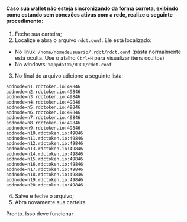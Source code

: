 #### Caso sua wallet não esteja sincronizando da forma correta, exibindo como estando sem conexões ativas com a rede, realize o seguinte procedimento:

1. Feche sua carteira;
2. Localize e abra o arquivo ```rdct.conf```. Ele está localizado:
  * No linux: ```/home/nomedeusuario/.rdct/rdct.conf``` (pasta normalmente está oculta. Use o atalho ```Ctrl+H``` para visualizar itens ocultos)
  * No windows: ```%appdata%/RDCT/rdct.conf```
3. No final do arquivo adicione a seguinte lista:
  ```
  addnode=n1.rdctoken.io:49846
  addnode=n2.rdctoken.io:49846
  addnode=n3.rdctoken.io:49846
  addnode=n4.rdctoken.io:49846
  addnode=n5.rdctoken.io:49846
  addnode=n6.rdctoken.io:49846
  addnode=n7.rdctoken.io:49846
  addnode=n8.rdctoken.io:49846
  addnode=n9.rdctoken.io:49846
  addnode=n10.rdctoken.io:49846
  addnode=n11.rdctoken.io:49846
  addnode=n12.rdctoken.io:49846
  addnode=n13.rdctoken.io:49846
  addnode=n14.rdctoken.io:49846
  addnode=n15.rdctoken.io:49846
  addnode=n16.rdctoken.io:49846
  addnode=n17.rdctoken.io:49846
  addnode=n18.rdctoken.io:49846
  addnode=n19.rdctoken.io:49846
  addnode=n20.rdctoken.io:49846
  ```
  4. Salve e feche o arquivo;
  5. Abra novamente sua carteira

Pronto. Isso deve funcionar
